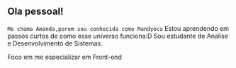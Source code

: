 ## Ola pessoal! 

`Me chamo Amanda,porem sou conhecida como Mandyoca`
Estou aprendendo em passos curtos de como esse universo funciona:D
Sou estudante de Analise e Desenvolvimento de Sistemas.
 <br>
  <p>Foco em me especializar em Front-end</p>
